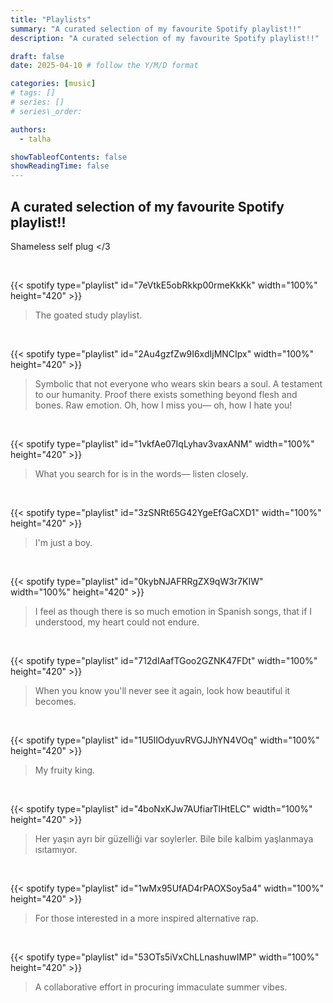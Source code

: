 ```yaml
---
title: "Playlists"
summary: "A curated selection of my favourite Spotify playlist!!"
description: "A curated selection of my favourite Spotify playlist!!"

draft: false
date: 2025-04-10 # follow the Y/M/D format 

categories: [music]
# tags: []
# series: []
# series\_order: 

authors:
  - talha

showTableofContents: false
showReadingTime: false
---
```


## A curated selection of my favourite Spotify playlist!!
Shameless self plug </3

</br> 

{{< spotify type="playlist" id="7eVtkE5obRkkp00rmeKkKk" width="100%" height="420"  >}}

> The goated study playlist.

</br>

{{< spotify type="playlist" id="2Au4gzfZw9I6xdIjMNCIpx" width="100%" height="420"  >}}

> Symbolic that not everyone who wears skin bears a soul. A testament to our humanity. Proof there exists something beyond flesh and bones. Raw emotion. Oh, how I miss you— oh, how I hate you! 

</br>

{{< spotify type="playlist" id="1vkfAe07IqLyhav3vaxANM" width="100%" height="420"  >}}

> What you search for is in the words— listen closely.

</br>

{{< spotify type="playlist" id="3zSNRt65G42YgeEfGaCXD1" width="100%" height="420"  >}}

> I'm just a boy.

</br>

{{< spotify type="playlist" id="0kybNJAFRRgZX9qW3r7KIW" width="100%" height="420"  >}}

> I feel as though there is so much emotion in Spanish songs, that if I understood, my heart could not endure.

</br>

{{< spotify type="playlist" id="712dIAafTGoo2GZNK47FDt" width="100%" height="420"  >}}

> When you know you'll never see it again, look how beautiful it becomes.

</br>

{{< spotify type="playlist" id="1U5IlOdyuvRVGJJhYN4VOq" width="100%" height="420"  >}}

> My fruity king. 

</br>

{{< spotify type="playlist" id="4boNxKJw7AUfiarTlHtELC" width="100%" height="420"  >}}

> Her yaşın ayrı bir güzelliği var soylerler. Bile bile kalbim yaşlanmaya ısıtamıyor. 

</br>

{{< spotify type="playlist" id="1wMx95UfAD4rPAOXSoy5a4" width="100%" height="420"  >}}

> For those interested in a more inspired alternative rap.

</br>

{{< spotify type="playlist" id="53OTs5iVxChLLnashuwIMP" width="100%" height="420"  >}}

> A collaborative effort in procuring immaculate summer vibes.

